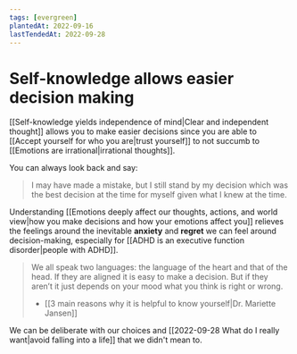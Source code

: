 ```yaml
---
tags: [evergreen]
plantedAt: 2022-09-16
lastTendedAt: 2022-09-28
---
```


# Self-knowledge allows easier decision making

[[Self-knowledge yields independence of mind|Clear and independent thought]] allows you to make easier decisions since you are able to [[Accept yourself for who you are|trust yourself]] to not succumb to [[Emotions are irrational|irrational thoughts]].

You can always look back and say:

> I may have made a mistake, but I still stand by my decision which was the best decision at the time for myself given what I knew at the time.

Understanding [[Emotions deeply affect our thoughts, actions, and world view|how you make decisions and how your emotions affect you]] relieves the feelings around the inevitable **anxiety** and **regret** we can feel around decision-making, especially for [[ADHD is an executive function disorder|people with ADHD]].

> We all speak two languages: the language of the heart and that of the head. If they are aligned it is easy to make a decision. But if they aren’t it just depends on your mood what you think is right or wrong.
> - [[3 main reasons why it is helpful to know yourself|Dr. Mariette Jansen]]

We can be deliberate with our choices and [[2022-09-28 What do I really want|avoid falling into a life]] that we didn't mean to.
